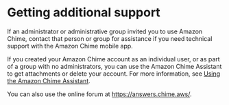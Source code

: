 # Getting additional support<a name="mobile-assistant"></a>

If an administrator or administrative group invited you to use Amazon Chime, contact that person or group for assistance if you need technical support with the Amazon Chime mobile app\.

If you created your Amazon Chime account as an individual user, or as part of a group with no administrators, you can use the Amazon Chime Assistant to get attachments or delete your account\. For more information, see [Using the Amazon Chime Assistant](chime-using-assistant.md)\. 

You can also use the online forum at [https://answers\.chime\.aws/](https://answers.chime.aws/)\.